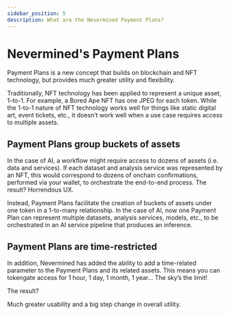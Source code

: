 ```yaml
---
sidebar_position: 5
description: What are the Nevermined Payment Plans?
---
```


# Nevermined's Payment Plans

Payment Plans is a new concept that builds on blockchain and NFT technology, but provides much greater utility and flexibility.

Traditionally, NFT technology has been applied to represent a unique asset, 1-to-1. For example, a Bored Ape NFT has one JPEG for each token. While the 1-to-1 nature of NFT technology works well for things like static digital art, event tickets, etc., it doesn’t work well when a use case requires access to multiple assets.

## Payment Plans group buckets of assets

In the case of AI, a workflow might require access to dozens of assets (i.e. data and services). If each dataset and analysis service was represented by an NFT, this would correspond to dozens of onchain confirmations, performed via your wallet, to orchestrate the end-to-end process. The result? Horrendous UX.

Instead, Payment Plans facilitate the creation of buckets of assets under one token in a 1-to-many relationship. In the case of AI, now one Payment Plan can represent multiple datasets, analysis services, models, etc., to be orchestrated in an AI service pipeline that produces an inference.

## Payment Plans are time-restricted

In addition, Nevermined has added the ability to add a time-related parameter to the Payment Plans and its related assets. This means you can tokengate access for 1 hour, 1 day, 1 month, 1 year… The sky’s the limit!

The result?

Much greater usability and a big step change in overall utility.
